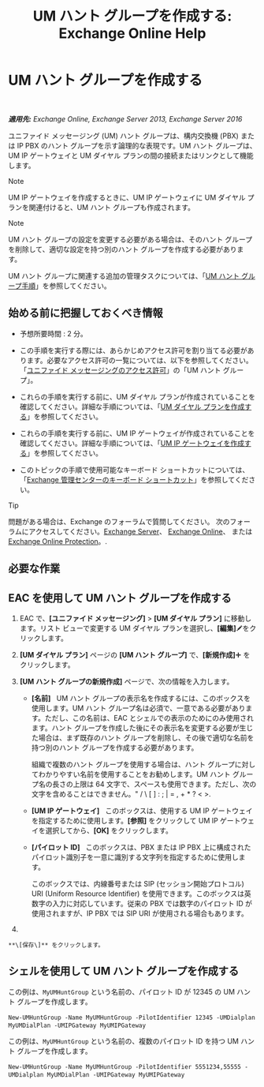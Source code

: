 ﻿---
title: 'UM ハント グループを作成する: Exchange Online Help'
TOCTitle: UM ハント グループを作成する
ms:assetid: 43ecb1ec-5f82-4516-9010-de8f954d3758
ms:mtpsurl: https://technet.microsoft.com/ja-jp/library/Aa997679(v=EXCHG.150)
ms:contentKeyID: 50555768
ms.date: 05/22/2018
mtps_version: v=EXCHG.150
f1_keywords:
- Microsoft.Exchange.Management.SnapIn.Esm.Servers.UnifiedMessaging.CreateUMHuntGroupWizardForm.CreateUMHuntGroupWizardPage1
ms.translationtype: HT
---

# UM ハント グループを作成する

 

_**適用先:** Exchange Online, Exchange Server 2013, Exchange Server 2016_

ユニファイド メッセージング (UM) ハント グループは、構内交換機 (PBX) または IP PBX のハント グループを示す論理的な表現です。UM ハント グループは、UM IP ゲートウェイと UM ダイヤル プランの間の接続またはリンクとして機能します。


> [!NOTE]
> UM IP ゲートウェイを作成するときに、UM IP ゲートウェイに UM ダイヤル プランを関連付けると、UM ハント グループも作成されます。




> [!NOTE]
> UM ハント グループの設定を変更する必要がある場合は、そのハント グループを削除して、適切な設定を持つ別のハント グループを作成する必要があります。



UM ハント グループに関連する追加の管理タスクについては、「[UM ハント グループ手順](um-hunt-group-procedures-exchange-2013-help.md)」を参照してください。

## 始める前に把握しておくべき情報

  - 予想所要時間 : 2 分。

  - この手順を実行する際には、あらかじめアクセス許可を割り当てる必要があります。必要なアクセス許可の一覧については、以下を参照してください。「[ユニファイド メッセージングのアクセス許可](unified-messaging-permissions-exchange-2013-help.md)」の「UM ハント グループ」。

  - これらの手順を実行する前に、UM ダイヤル プランが作成されていることを確認してください。詳細な手順については、「[UM ダイヤル プランを作成する](create-a-um-dial-plan-exchange-2013-help.md)」を参照してください。

  - これらの手順を実行する前に、UM IP ゲートウェイが作成されていることを確認してください。詳細な手順については、「[UM IP ゲートウェイを作成する](create-a-um-ip-gateway-exchange-2013-help.md)」を参照してください。

  - このトピックの手順で使用可能なキーボード ショートカットについては、「[Exchange 管理センターのキーボード ショートカット](keyboard-shortcuts-in-the-exchange-admin-center-exchange-online-protection-help.md)」を参照してください。


> [!TIP]
> 問題がある場合は、Exchange のフォーラムで質問してください。 次のフォーラムにアクセスしてください。<A href="https://go.microsoft.com/fwlink/p/?linkid=60612">Exchange Server</A>、 <A href="https://go.microsoft.com/fwlink/p/?linkid=267542">Exchange Online</A>、 または <A href="https://go.microsoft.com/fwlink/p/?linkid=285351">Exchange Online Protection</A>。.



## 必要な作業

## EAC を使用して UM ハント グループを作成する

1.  EAC で、**\[ユニファイド メッセージング\]** \> **\[UM ダイヤル プラン\]** に移動します。リスト ビューで変更する UM ダイヤル プランを選択し、**\[編集\]**![編集アイコン](images/Bb124582.6f53ccb2-1f13-4c02-bea0-30690e6ea71d(EXCHG.150).gif "編集アイコン")をクリックします。

2.  **\[UM ダイヤル プラン\]** ページの **\[UM ハント グループ\]** で、**\[新規作成\]**![\[追加\] アイコン](images/JJ218640.c1e75329-d6d7-4073-a27d-498590bbb558(EXCHG.150).gif "[追加] アイコン") をクリックします。

3.  **\[UM ハント グループの新規作成\]** ページで、次の情報を入力します。
    
      - **\[名前\]**   UM ハント グループの表示名を作成するには、このボックスを使用します。UM ハント グループ名は必須で、一意である必要があります。ただし、この名前は、EAC とシェルでの表示のためにのみ使用されます。ハント グループを作成した後にその表示名を変更する必要が生じた場合は、まず既存のハント グループを削除し、その後で適切な名前を持つ別のハント グループを作成する必要があります。
        
        組織で複数のハント グループを使用する場合は、ハント グループに対してわかりやすい名前を使用することをお勧めします。UM ハント グループ名の長さの上限は 64 文字で、スペースも使用できます。ただし、次の文字を含めることはできません。" / \\ \[ \] : ; | = , + \* ? \< \>.
    
      - **\[UM IP ゲートウェイ\]**   このボックスは、使用する UM IP ゲートウェイを指定するために使用します。**\[参照\]** をクリックして UM IP ゲートウェイを選択してから、**\[OK\]** をクリックします。
    
      - **\[パイロット ID\]**   このボックスは、PBX または IP PBX 上に構成されたパイロット識別子を一意に識別する文字列を指定するために使用します。
        
        このボックスでは、内線番号または SIP (セッション開始プロトコル) URI (Uniform Resource Identifier) を使用できます。このボックスは英数字の入力に対応しています。従来の PBX では数字のパイロット ID が使用されますが、IP PBX では SIP URI が使用される場合もあります。

4.  
    
    **\[保存\]** をクリックします。

## シェルを使用して UM ハント グループを作成する

この例は、`MyUMHuntGroup` という名前の、パイロット ID が 12345 の UM ハント グループを作成します。

    New-UMHuntGroup -Name MyUMHuntGroup -PilotIdentifier 12345 -UMDialplan MyUMDialPlan -UMIPGateway MyUMIPGateway

この例は、`MyUMHuntGroup` という名前の、複数のパイロット ID を持つ UM ハント グループを作成します。

    New-UMHuntGroup -Name MyUMHuntGroup -PilotIdentifier 5551234,55555 -UMDialplan MyUMDialPlan -UMIPGateway MyUMIPGateway

